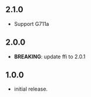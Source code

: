 ## 2.1.0

- Support G711a

## 2.0.0

- **BREAKING**: update ffi to 2.0.1

## 1.0.0

- initial release.
